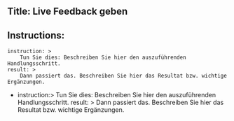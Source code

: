 Title: Live Feedback geben
----
Instructions:
-
	instruction: >
		Tun Sie dies: Beschreiben Sie hier den auszuführenden Handlungsschritt.
	result: >
		Dann passiert das. Beschreiben Sie hier das Resultat bzw. wichtige Ergänzungen.
-
	instruction:> 
		Tun Sie dies: Beschreiben Sie hier den auszuführenden Handlungsschritt.
	result: > 
		Dann passiert das. Beschreiben Sie hier das Resultat bzw. wichtige Ergänzungen.